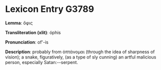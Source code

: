# Lexicon Entry G3789

**Lemma**: ὄφις

**Transliteration (xlit)**: óphis

**Pronunciation**: of'-is

**Description**:
probably from ὀπτάνομαι (through the idea of sharpness of vision); a snake, figuratively, (as a type of sly cunning) an artful malicious person, especially Satan:--serpent.
